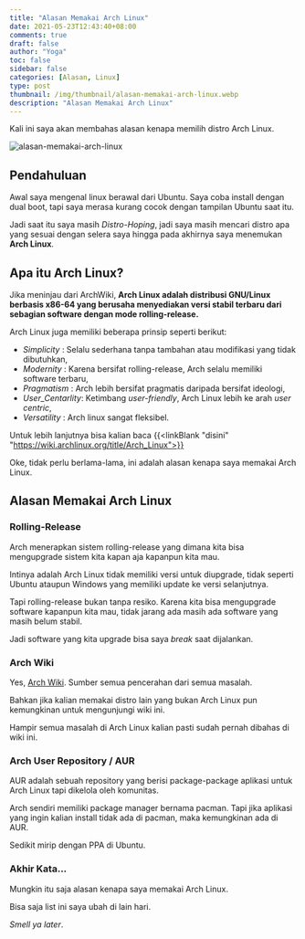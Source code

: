 ```yaml
---
title: "Alasan Memakai Arch Linux"
date: 2021-05-23T12:43:40+08:00
comments: true
draft: false
author: "Yoga"
toc: false
sidebar: false
categories: [Alasan, Linux]
type: post
thumbnail: /img/thumbnail/alasan-memakai-arch-linux.webp
description: "Alasan Memakai Arch Linux"
---
```


Kali ini saya akan membahas alasan kenapa memilih distro Arch Linux.

<!--more-->

![alasan-memakai-arch-linux](/img/thumbnail/alasan-memakai-arch-linux.webp)

## Pendahuluan

Awal saya mengenal linux berawal dari Ubuntu. Saya coba install dengan dual boot, tapi saya merasa kurang cocok dengan tampilan Ubuntu saat itu.

Jadi saat itu saya masih _Distro-Hoping_, jadi saya masih mencari distro apa yang sesuai dengan selera saya hingga pada akhirnya saya menemukan **Arch Linux**.

## Apa itu Arch Linux?

Jika meninjau dari ArchWiki, **Arch Linux adalah distribusi GNU/Linux berbasis x86-64 yang berusaha menyediakan versi stabil terbaru dari sebagian software dengan mode rolling-release.**

Arch Linux juga memiliki beberapa prinsip seperti berikut:

- _Simplicity_      : Selalu sederhana tanpa tambahan atau modifikasi yang tidak dibutuhkan,
- _Modernity_       : Karena bersifat rolling-release, Arch selalu memiliki software terbaru,
- _Pragmatism_      : Arch lebih bersifat pragmatis daripada bersifat ideologi,
- _User\_Centarlity_: Ketimbang _user-friendly_, Arch Linux lebih ke arah _user centric_,
- _Versatility_     : Arch linux sangat fleksibel.

Untuk lebih lanjutnya bisa kalian baca {{<linkBlank "disini" "https://wiki.archlinux.org/title/Arch_Linux">}}

Oke, tidak perlu berlama-lama, ini adalah alasan kenapa saya memakai Arch Linux.

## Alasan Memakai Arch Linux

### Rolling-Release

Arch menerapkan sistem rolling-release yang dimana kita bisa mengupgrade sistem kita kapan aja kapanpun kita mau.

Intinya adalah Arch Linux tidak memiliki versi untuk diupgrade, tidak seperti Ubuntu ataupun Windows yang memiliki update ke versi selanjutnya.

Tapi rolling-release bukan tanpa resiko. Karena kita bisa mengupgrade software kapanpun kita mau, tidak jarang ada masih ada software yang masih belum stabil.

Jadi software yang kita upgrade bisa saya _break_ saat dijalankan.

### Arch Wiki

Yes, [Arch Wiki](https://wiki.archlinux.org/title/Main_page). Sumber semua pencerahan dari semua masalah.

Bahkan jika kalian memakai distro lain yang bukan Arch Linux pun kemungkinan untuk mengunjungi wiki ini.

Hampir semua masalah di Arch Linux kalian pasti sudah pernah dibahas di wiki ini.

### Arch User Repository / AUR

AUR adalah sebuah repository yang berisi package-package aplikasi untuk Arch Linux tapi dikelola oleh komunitas.

Arch sendiri memiliki package manager bernama pacman. Tapi jika aplikasi yang ingin kalian install tidak ada di pacman, maka kemungkinan ada di AUR.

Sedikit mirip dengan PPA di Ubuntu.

### Akhir Kata...

Mungkin itu saja alasan kenapa saya memakai Arch Linux.

Bisa saja list ini saya ubah di lain hari.

_Smell ya later_.